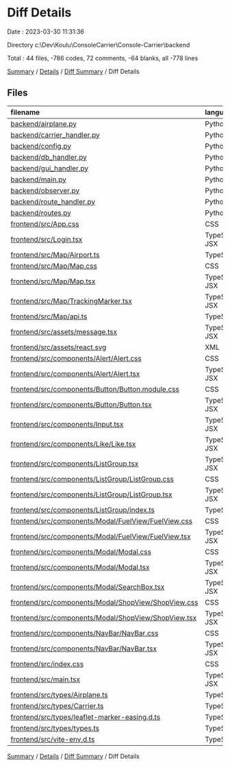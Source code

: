 # Diff Details

Date : 2023-03-30 11:31:36

Directory c:\\Dev\\Koulu\\ConsoleCarrier\\Console-Carrier\\backend

Total : 44 files,  -786 codes, 72 comments, -64 blanks, all -778 lines

[Summary](results.md) / [Details](details.md) / [Diff Summary](diff.md) / Diff Details

## Files
| filename | language | code | comment | blank | total |
| :--- | :--- | ---: | ---: | ---: | ---: |
| [backend/airplane.py](/backend/airplane.py) | Python | 29 | 9 | 5 | 43 |
| [backend/carrier_handler.py](/backend/carrier_handler.py) | Python | 44 | 6 | 8 | 58 |
| [backend/config.py](/backend/config.py) | Python | 71 | 2 | 7 | 80 |
| [backend/db_handler.py](/backend/db_handler.py) | Python | 109 | 14 | 30 | 153 |
| [backend/gui_handler.py](/backend/gui_handler.py) | Python | 132 | 6 | 15 | 153 |
| [backend/main.py](/backend/main.py) | Python | 51 | 30 | 13 | 94 |
| [backend/observer.py](/backend/observer.py) | Python | 20 | 4 | 3 | 27 |
| [backend/route_handler.py](/backend/route_handler.py) | Python | 105 | 13 | 16 | 134 |
| [backend/routes.py](/backend/routes.py) | Python | 168 | 6 | 21 | 195 |
| [frontend/src/App.css](/frontend/src/App.css) | CSS | -4 | 0 | -1 | -5 |
| [frontend/src/Login.tsx](/frontend/src/Login.tsx) | TypeScript JSX | -49 | 0 | -7 | -56 |
| [frontend/src/Map/Airport.ts](/frontend/src/Map/Airport.ts) | TypeScript | -43 | 0 | -2 | -45 |
| [frontend/src/Map/Map.css](/frontend/src/Map/Map.css) | CSS | -39 | 0 | -3 | -42 |
| [frontend/src/Map/Map.tsx](/frontend/src/Map/Map.tsx) | TypeScript JSX | -196 | -8 | -22 | -226 |
| [frontend/src/Map/TrackingMarker.tsx](/frontend/src/Map/TrackingMarker.tsx) | TypeScript JSX | -73 | -2 | -12 | -87 |
| [frontend/src/Map/api.ts](/frontend/src/Map/api.ts) | TypeScript | -107 | -1 | -11 | -119 |
| [frontend/src/assets/message.tsx](/frontend/src/assets/message.tsx) | TypeScript JSX | -5 | 0 | -2 | -7 |
| [frontend/src/assets/react.svg](/frontend/src/assets/react.svg) | XML | -1 | 0 | 0 | -1 |
| [frontend/src/components/Alert/Alert.css](/frontend/src/components/Alert/Alert.css) | CSS | -20 | 0 | -3 | -23 |
| [frontend/src/components/Alert/Alert.tsx](/frontend/src/components/Alert/Alert.tsx) | TypeScript JSX | -33 | 0 | -9 | -42 |
| [frontend/src/components/Button/Button.module.css](/frontend/src/components/Button/Button.module.css) | CSS | -68 | 0 | -10 | -78 |
| [frontend/src/components/Button/Button.tsx](/frontend/src/components/Button/Button.tsx) | TypeScript JSX | -15 | 0 | -4 | -19 |
| [frontend/src/components/Input.tsx](/frontend/src/components/Input.tsx) | TypeScript JSX | -21 | 0 | -4 | -25 |
| [frontend/src/components/Like/Like.tsx](/frontend/src/components/Like/Like.tsx) | TypeScript JSX | -19 | 0 | -2 | -21 |
| [frontend/src/components/ListGroup.tsx](/frontend/src/components/ListGroup.tsx) | TypeScript JSX | -24 | 0 | -5 | -29 |
| [frontend/src/components/ListGroup/ListGroup.css](/frontend/src/components/ListGroup/ListGroup.css) | CSS | 0 | 0 | -1 | -1 |
| [frontend/src/components/ListGroup/ListGroup.tsx](/frontend/src/components/ListGroup/ListGroup.tsx) | TypeScript JSX | -36 | 0 | -7 | -43 |
| [frontend/src/components/ListGroup/index.ts](/frontend/src/components/ListGroup/index.ts) | TypeScript | -2 | 0 | -1 | -3 |
| [frontend/src/components/Modal/FuelView/FuelView.css](/frontend/src/components/Modal/FuelView/FuelView.css) | CSS | -18 | 0 | -4 | -22 |
| [frontend/src/components/Modal/FuelView/FuelView.tsx](/frontend/src/components/Modal/FuelView/FuelView.tsx) | TypeScript JSX | -63 | 0 | -7 | -70 |
| [frontend/src/components/Modal/Modal.css](/frontend/src/components/Modal/Modal.css) | CSS | -79 | 0 | -13 | -92 |
| [frontend/src/components/Modal/Modal.tsx](/frontend/src/components/Modal/Modal.tsx) | TypeScript JSX | -210 | 0 | -7 | -217 |
| [frontend/src/components/Modal/SearchBox.tsx](/frontend/src/components/Modal/SearchBox.tsx) | TypeScript JSX | -95 | 0 | -8 | -103 |
| [frontend/src/components/Modal/ShopView/ShopView.css](/frontend/src/components/Modal/ShopView/ShopView.css) | CSS | -6 | 0 | -1 | -7 |
| [frontend/src/components/Modal/ShopView/ShopView.tsx](/frontend/src/components/Modal/ShopView/ShopView.tsx) | TypeScript JSX | -65 | -1 | -7 | -73 |
| [frontend/src/components/NavBar/NavBar.css](/frontend/src/components/NavBar/NavBar.css) | CSS | -38 | 0 | -4 | -42 |
| [frontend/src/components/NavBar/NavBar.tsx](/frontend/src/components/NavBar/NavBar.tsx) | TypeScript JSX | -64 | -1 | -6 | -71 |
| [frontend/src/index.css](/frontend/src/index.css) | CSS | 0 | 0 | -1 | -1 |
| [frontend/src/main.tsx](/frontend/src/main.tsx) | TypeScript JSX | -27 | 0 | -6 | -33 |
| [frontend/src/types/Airplane.ts](/frontend/src/types/Airplane.ts) | TypeScript | -62 | -2 | -5 | -69 |
| [frontend/src/types/Carrier.ts](/frontend/src/types/Carrier.ts) | TypeScript | -19 | -2 | -3 | -24 |
| [frontend/src/types/leaflet-marker-easing.d.ts](/frontend/src/types/leaflet-marker-easing.d.ts) | TypeScript | -12 | 0 | -2 | -14 |
| [frontend/src/types/types.ts](/frontend/src/types/types.ts) | TypeScript | -2 | 0 | -1 | -3 |
| [frontend/src/vite-env.d.ts](/frontend/src/vite-env.d.ts) | TypeScript | 0 | -1 | -1 | -2 |

[Summary](results.md) / [Details](details.md) / [Diff Summary](diff.md) / Diff Details